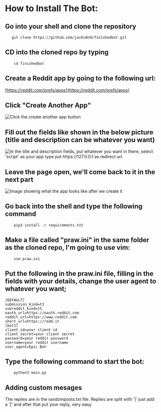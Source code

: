 # How to Install The Bot:

##  Go into your shell and clone the repository
       git clone https://github.com/jacks0n9/finishedbot.git
## CD into the cloned repo by typing
        cd finishedbot
## Create a Reddit app by going to the following url:
[https://reddit.com/prefs/apps](https://reddit.com/prefs/apps)
## Click "Create Another App"
![Click the create another app button](https://raw.githubusercontent.com/milodogexists/epickarmabot/master/4.png)
## Fill out the fields like shown in the below picture (title and description can be whatever you want)
![In the title and description fields, put whatever you want in there, select 'script' as your app type put https://127.0.0.1 as redirect url.](https://raw.githubusercontent.com/milodogexists/epickarmabot/master/5.png)
## Leave the page open, we'll come back to it in the next part
![Image showing what the app looks like after we create it](https://raw.githubusercontent.com/milodogexists/epickarmabot/master/6.png)
## Go back into the shell and type the following command
        pip3 install -r requirements.txt
## Make a file called "praw.ini" in the same folder as the cloned repo, I'm going to use vim:
        vim praw.ini
## Put the following in the praw.ini file, filling in the fields with your details, change the user agent to whatever you want;
```
[DEFAULT]
submission_kind=t3
subreddit_kind=t5
oauth_url=https://oauth.reddit.com
reddit_url=https://www.reddit.com
short_url=https://redd.it
[bot1]
client_id=your client id
client_secret=your client secret
password=your reddit password
username=your reddit username
user_agent=Epic Bot
```
## Type the following command to start the bot:
        python3 main.py
## Adding custom mesages
The replies are in the randomposts.txt file. Replies are split with '|' just add a '|' and after that put your reply, very easy
